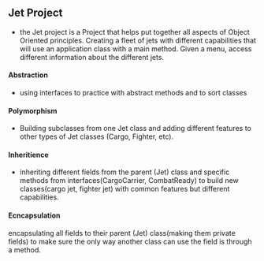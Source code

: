 ## Jet Project
- the Jet project is a Project that helps put together all aspects of Object Oriented principles. Creating a fleet of jets with different capabilities that will use an application class with a main method. Given a menu, access different information about the different jets.


#### Abstraction
- using interfaces to practice with abstract methods and to sort classes

#### Polymorphism
- Building subclasses from one Jet class and adding different features to other types of Jet classes (Cargo, Fighter, etc).

#### Inheritience
- inheriting different fields from the parent (Jet) class and specific methods from interfaces(CargoCarrier, CombatReady) to build new classes(cargo jet, fighter jet) with common features but different capabilities.

#### Ecncapsulation
encapsulating all fields to their parent (Jet) class(making them private fields) to make sure the only way another class can use the field is through a method.
